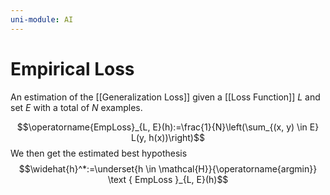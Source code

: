 ```yaml
---
uni-module: AI
---
```

# Empirical Loss

An estimation of the [[Generalization Loss]] given a [[Loss Function]] $L$ and set $E$ with a total of $N$ examples. 

$$\operatorname{EmpLoss}_{L, E}(h):=\frac{1}{N}\left(\sum_{(x, y) \in E} L(y, h(x))\right)$$
We then get the estimated best hypothesis 
$$\widehat{h}^*:=\underset{h \in \mathcal{H}}{\operatorname{argmin}} \text { EmpLoss }_{L, E}(h)$$

